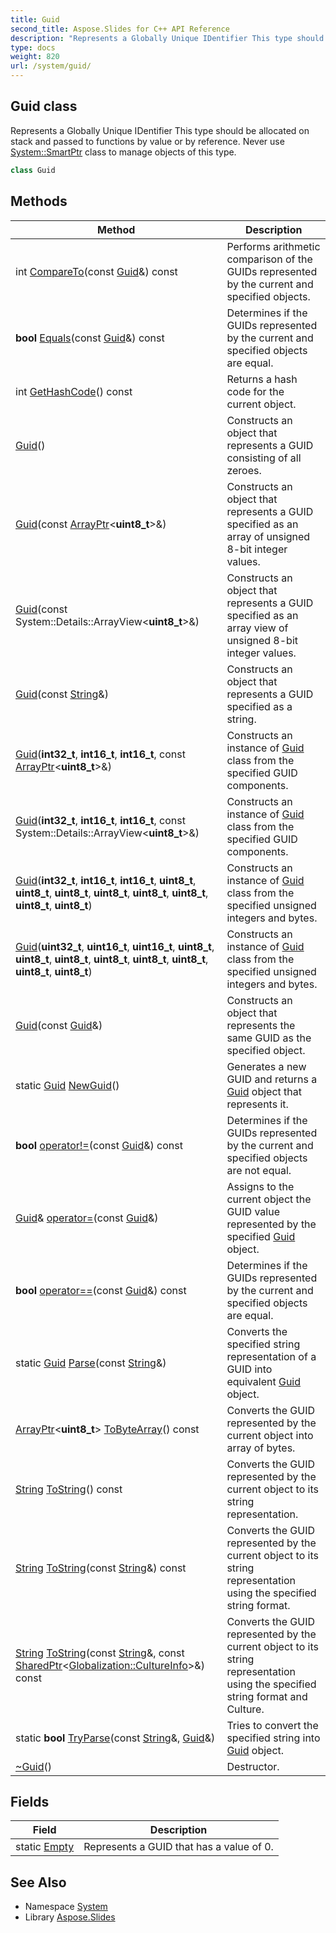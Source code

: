 ```yaml
---
title: Guid
second_title: Aspose.Slides for C++ API Reference
description: "Represents a Globally Unique IDentifier This type should be allocated on stack and passed to functions by value or by reference. Never use System::SmartPtr class to manage objects of this type."
type: docs
weight: 820
url: /system/guid/
---
```

## Guid class


Represents a Globally Unique IDentifier This type should be allocated on stack and passed to functions by value or by reference. Never use [System::SmartPtr](../smartptr/) class to manage objects of this type.

```cpp
class Guid
```

## Methods

| Method | Description |
| --- | --- |
| int [CompareTo](./compareto/)(const [Guid](./)\&) const | Performs arithmetic comparison of the GUIDs represented by the current and specified objects. |
| **bool** [Equals](./equals/)(const [Guid](./)\&) const | Determines if the GUIDs represented by the current and specified objects are equal. |
| int [GetHashCode](./gethashcode/)() const | Returns a hash code for the current object. |
|  [Guid](./guid/)() | Constructs an object that represents a GUID consisting of all zeroes. |
|  [Guid](./guid/)(const [ArrayPtr](../arrayptr/)\<**uint8_t**\>\&) | Constructs an object that represents a GUID specified as an array of unsigned 8-bit integer values. |
|  [Guid](./guid/)(const System::Details::ArrayView\<**uint8_t**\>\&) | Constructs an object that represents a GUID specified as an array view of unsigned 8-bit integer values. |
|  [Guid](./guid/)(const [String](../string/)\&) | Constructs an object that represents a GUID specified as a string. |
|  [Guid](./guid/)(**int32_t**, **int16_t**, **int16_t**, const [ArrayPtr](../arrayptr/)\<**uint8_t**\>\&) | Constructs an instance of [Guid](./) class from the specified GUID components. |
|  [Guid](./guid/)(**int32_t**, **int16_t**, **int16_t**, const System::Details::ArrayView\<**uint8_t**\>\&) | Constructs an instance of [Guid](./) class from the specified GUID components. |
|  [Guid](./guid/)(**int32_t**, **int16_t**, **int16_t**, **uint8_t**, **uint8_t**, **uint8_t**, **uint8_t**, **uint8_t**, **uint8_t**, **uint8_t**, **uint8_t**) | Constructs an instance of [Guid](./) class from the specified unsigned integers and bytes. |
|  [Guid](./guid/)(**uint32_t**, **uint16_t**, **uint16_t**, **uint8_t**, **uint8_t**, **uint8_t**, **uint8_t**, **uint8_t**, **uint8_t**, **uint8_t**, **uint8_t**) | Constructs an instance of [Guid](./) class from the specified unsigned integers and bytes. |
|  [Guid](./guid/)(const [Guid](./)\&) | Constructs an object that represents the same GUID as the specified object. |
| static [Guid](./) [NewGuid](./newguid/)() | Generates a new GUID and returns a [Guid](./) object that represents it. |
| **bool** [operator!=](./operator_not_equal/)(const [Guid](./)\&) const | Determines if the GUIDs represented by the current and specified objects are not equal. |
| [Guid](./)\& [operator=](./operator_equal/)(const [Guid](./)\&) | Assigns to the current object the GUID value represented by the specified [Guid](./) object. |
| **bool** [operator==](./operator_equal_equal/)(const [Guid](./)\&) const | Determines if the GUIDs represented by the current and specified objects are equal. |
| static [Guid](./) [Parse](./parse/)(const [String](../string/)\&) | Converts the specified string representation of a GUID into equivalent [Guid](./) object. |
| [ArrayPtr](../arrayptr/)\<**uint8_t**\> [ToByteArray](./tobytearray/)() const | Converts the GUID represented by the current object into array of bytes. |
| [String](../string/) [ToString](./tostring/)() const | Converts the GUID represented by the current object to its string representation. |
| [String](../string/) [ToString](./tostring/)(const [String](../string/)\&) const | Converts the GUID represented by the current object to its string representation using the specified string format. |
| [String](../string/) [ToString](./tostring/)(const [String](../string/)\&, const [SharedPtr](../sharedptr/)\<[Globalization::CultureInfo](../../system.globalization/cultureinfo/)\>\&) const | Converts the GUID represented by the current object to its string representation using the specified string format and Culture. |
| static **bool** [TryParse](./tryparse/)(const [String](../string/)\&, [Guid](./)\&) | Tries to convert the specified string into [Guid](./) object. |
|  [~Guid](./~guid/)() | Destructor. |
## Fields

| Field | Description |
| --- | --- |
| static [Empty](./empty/) | Represents a GUID that has a value of 0. |
## See Also

* Namespace [System](../)
* Library [Aspose.Slides](../../)